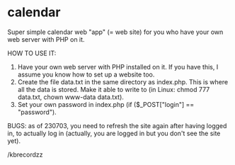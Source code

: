 # calendar

Super simple calendar web "app" (= web site) for you who have your own web server with PHP on it.

HOW TO USE IT:
1. Have your own web server with PHP installed on it. If you have this, I assume you know how to set up a website too.
2. Create the file data.txt in the same directory as index.php. This is where all the data is stored. Make it able to write to (in Linux: chmod 777 data.txt, chown www-data data.txt).
4. Set your own password in index.php (if ($_POST["login"] == "password").

BUGS: as of 230703, you need to refresh the site again after having logged in, to actually log in (actually, you are logged in but you don't see the site yet).

/kbrecordzz
